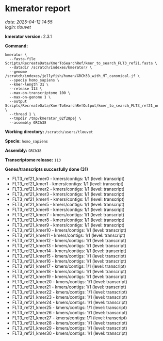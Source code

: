 # kmerator report
*date: 2025-04-12 14:55*  
*login: tlouvet*

**kmerator version:** 2.3.1

**Command:**

```
kmerator \
  --fasta-file Scripts/RecreateData/KmerToSearchRef/kmer_to_search_FLT3_ref21.fasta \
  --datadir /scratch/indexes/kmerator/ \
  --genome /scratch/indexes/jellyfish/human/GRCh38_with_MT_canonical.jf \
  --specie homo_sapiens \
  --kmer-length 31 \
  --release 113 \
  --max-on-transcriptome 100 \
  --max-on-genome 1 \
  --output Scripts/RecreateData/KmerToSearchRefOutput/kmer_to_search_FLT3_ref21_output \
  --thread 1 \
  --tmpdir /tmp/kmerator_02f28pej \
  --assembly GRCh38
```

**Working directory:** `/scratch/users/tlouvet`

**Specie:** `homo_sapiens`

**Assembly:** `GRCh38`

**Transcriptome release:** `113`

**Genes/transcripts succesfully done (31)**

- FLT3_ref21_kmer0 - kmers/contigs: 1/1 (level: transcript)
- FLT3_ref21_kmer1 - kmers/contigs: 1/1 (level: transcript)
- FLT3_ref21_kmer2 - kmers/contigs: 1/1 (level: transcript)
- FLT3_ref21_kmer3 - kmers/contigs: 1/1 (level: transcript)
- FLT3_ref21_kmer4 - kmers/contigs: 1/1 (level: transcript)
- FLT3_ref21_kmer5 - kmers/contigs: 1/1 (level: transcript)
- FLT3_ref21_kmer6 - kmers/contigs: 1/1 (level: transcript)
- FLT3_ref21_kmer7 - kmers/contigs: 1/1 (level: transcript)
- FLT3_ref21_kmer8 - kmers/contigs: 1/1 (level: transcript)
- FLT3_ref21_kmer9 - kmers/contigs: 1/1 (level: transcript)
- FLT3_ref21_kmer10 - kmers/contigs: 1/1 (level: transcript)
- FLT3_ref21_kmer11 - kmers/contigs: 1/1 (level: transcript)
- FLT3_ref21_kmer12 - kmers/contigs: 1/1 (level: transcript)
- FLT3_ref21_kmer13 - kmers/contigs: 1/1 (level: transcript)
- FLT3_ref21_kmer14 - kmers/contigs: 1/1 (level: transcript)
- FLT3_ref21_kmer15 - kmers/contigs: 1/1 (level: transcript)
- FLT3_ref21_kmer16 - kmers/contigs: 1/1 (level: transcript)
- FLT3_ref21_kmer17 - kmers/contigs: 1/1 (level: transcript)
- FLT3_ref21_kmer18 - kmers/contigs: 1/1 (level: transcript)
- FLT3_ref21_kmer19 - kmers/contigs: 1/1 (level: transcript)
- FLT3_ref21_kmer20 - kmers/contigs: 1/1 (level: transcript)
- FLT3_ref21_kmer21 - kmers/contigs: 1/1 (level: transcript)
- FLT3_ref21_kmer22 - kmers/contigs: 1/1 (level: transcript)
- FLT3_ref21_kmer23 - kmers/contigs: 1/1 (level: transcript)
- FLT3_ref21_kmer24 - kmers/contigs: 1/1 (level: transcript)
- FLT3_ref21_kmer25 - kmers/contigs: 1/1 (level: transcript)
- FLT3_ref21_kmer26 - kmers/contigs: 1/1 (level: transcript)
- FLT3_ref21_kmer27 - kmers/contigs: 1/1 (level: transcript)
- FLT3_ref21_kmer28 - kmers/contigs: 1/1 (level: transcript)
- FLT3_ref21_kmer29 - kmers/contigs: 1/1 (level: transcript)
- FLT3_ref21_kmer30 - kmers/contigs: 1/1 (level: transcript)
